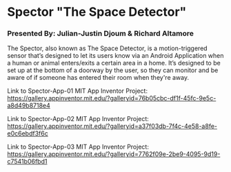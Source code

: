 # Spector "The Space Detector"
### Presented By: Julian-Justin Djoum & Richard Altamore

   The Spector, also known as The Space Detector, is a motion-triggered sensor that’s designed to let its users know via an Android Application when a human or animal enters/exits a certain area in a home. It’s designed to be set up at the bottom of a doorway by the user, so they can monitor and be aware of if someone has entered their room when they're away.
  
  Link to Spector-App-01 MIT App Inventor Project: https://gallery.appinventor.mit.edu/?galleryid=76b05cbc-df1f-45fc-9e5c-a8d49b8718e4
  
  Link to Spector-App-02 MIT App Inventor Project: https://gallery.appinventor.mit.edu/?galleryid=a37f03db-7f4c-4e58-a8fe-e0c6ebdf3f6c
  
  Link to Spector-App-03 MIT App Inventor Project: https://gallery.appinventor.mit.edu/?galleryid=7762f09e-2be9-4095-9d19-c7541b06fbd1
